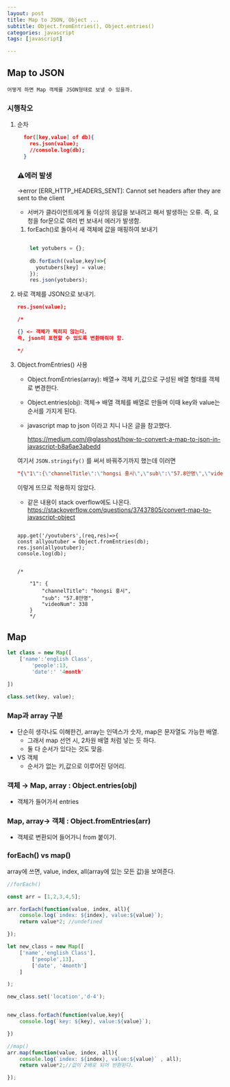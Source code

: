 ```yaml
---
layout: post 
title: Map to JSON, Object ...
subtitle: Object.fromEntries(), Object.entries()
categories: javascript
tags: [javascript]

---
```



## Map to JSON

    어떻게 하면 Map 객체를 JSON형태로 보낼 수 있을까.

### 시행착오

1. 순차
    
    ```json
      for([key,value] of db){
        res.json(value);
        //console.log(db);
      }
    ```
    
    ### ⚠️에러 발생
    
    →error [ERR_HTTP_HEADERS_SENT]: Cannot set headers after they are sent to the client
    
    - 서버가 클라이언트에게 둘 이상의 응답을 보내려고 해서 발생하는 오류. 
    즉, 요청을 for문으로 여러 번 보내서 에러가 발생함.
    1. forEach()로 돌아서 새 객체에 값을 매핑하여 보내기
    
    ```jsx
    
        let yotubers = {};
        
        db.forEach((value,key)=>{
          youtubers[key] = value;
        });
        res.json(yotubers);
    ```
    
2. 바로 객체를 JSON으로 보내기.

    ```json
    res.json(value);

    /*

    {} <- 객체가 찍히지 않는다. 
    즉, json이 표현할 수 있도록 변환해줘야 함. 

    */
    ```

3. Object.fromEntries() 사용
    - Object.fromEntries(array): 배열→ 객체
    키,값으로 구성된 배열 형태를 객체로 변경한다.
    - Object.entries(obj): 객체→ 배열
    객체를 배열로 만들며 이때 key와 value는 순서를 가지게 된다.
    - javascript map to json 이라고 치니 나온 글을 참고했다.
    
        https://medium.com/@glasshost/how-to-convert-a-map-to-json-in-javascript-b8a6ae3abedd
    
    여기서 `JSON.stringify()` 를 써서 바꿔주기까지 했는데 이러면
    
    ```json
    "{\"1\":{\"channelTitle\":\"hongsi 홍시\",\"sub\":\"57.8만명\",\"videoNum\":338}}"
    ```
    
    이렇게 뜨므로 적용하지 않았다. 
    
    - 같은 내용이 stack overflow에도 나온다. https://stackoverflow.com/questions/37437805/convert-map-to-javascript-object

    ```

    app.get('/youtubers',(req,res)=>{
    const allyoutuber = Object.fromEntries(db);
    res.json(allyoutuber);
    console.log(db);
    
    
    /*
    
        "1": {
            "channelTitle": "hongsi 홍시",
            "sub": "57.8만명",
            "videoNum": 338
        }
        */
    ```

## Map

```jsx
let class = new Map([
	['name':'english Class',
		'people':13,
		'date':' '4month'

])

class.set(key, value); 
```

### Map과 array 구분

- 단순히 생각나도 이해한건, array는 인덱스가 숫자, map은 문자열도 가능한 배열.
    - 그래서 map 선언 시, 2차원 배열 처럼 넣는 듯 하다.
    - 둘 다 순서가 있다는 것도 맞음.
- VS 객체
    - 순서가 없는 키,값으로 이루어진 덩어리.

### 객체 → Map, array : Object.entries(obj)

- 객체가 들어가서 entries

### Map, array→ 객체 : Object.fromEntries(arr)

- 객체로 변환되어 들어가니 from 붙이기.

### forEach() vs map()

array에 쓰면, value, index, all(array에 있는 모든 값)을 보여준다.

```jsx
//forEach()

const arr = [1,2,3,4,5];

arr.forEach(function(value, index, all){
    console.log(`index: ${index}, value:${value}`);
    return value*2; //undefined

});

let new_class = new Map([
	['name','english Class'],
		['people',13],
		['date', '4month']
    ]   

);

new_class.set('location','d-4');


new_class.forEach(function(value,key){
    console.log(`key: ${key}, value:${value}`);

})

//map()
arr.map(function(value, index, all){
    console.log(`index: ${index}, value:${value}` , all);
    return value*2;//값이 2배로 되어 반환된다.

});

```